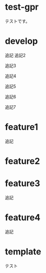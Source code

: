 # test-gpr

テストです。

# develop

追記
追記2

追記3

追記4

追記5

追記6

追記7

# feature1

追記

# feature2

# feature3

追記

# feature4

追記

# template

テスト